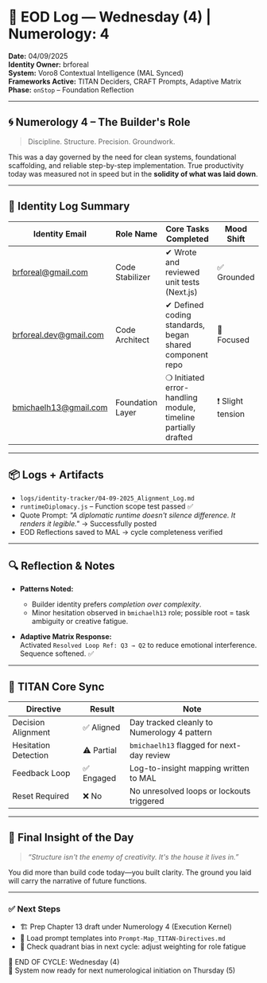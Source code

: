 # 🧱 EOD Log — Wednesday (4) | Numerology: 4

**Date:** 04/09/2025  
**Identity Owner:** brforeal  
**System:** Voro8 Contextual Intelligence (MAL Synced)  
**Frameworks Active:** TITAN Deciders, CRAFT Prompts, Adaptive Matrix  
**Phase:** `onStop` – Foundation Reflection

---

## 🌀 Numerology 4 – The Builder's Role

> Discipline. Structure. Precision. Groundwork.  

This was a day governed by the need for clean systems, foundational scaffolding, and reliable step-by-step implementation. True productivity today was measured not in speed but in the **solidity of what was laid down**.

---

## 🧠 Identity Log Summary

| Identity Email           | Role Name            | Core Tasks Completed                                         | Mood Shift       |
|--------------------------|----------------------|--------------------------------------------------------------|------------------|
| <brforeal@gmail.com>      | Code Stabilizer      | ✔ Wrote and reviewed unit tests (Next.js)                    | ✅ Grounded       |
| <brforeal.dev@gmail.com>  | Code Architect       | ✔ Defined coding standards, began shared component repo       | 🔄 Focused        |
|<bmichaelh13@gmail.com>  | Foundation Layer     | ❍ Initiated error-handling module, timeline partially drafted | ❗ Slight tension |

---

## 📦 Logs + Artifacts

- `logs/identity-tracker/04-09-2025_Alignment_Log.md`
- `runtimeDiplomacy.js` – Function scope test passed ✅
- Quote Prompt: *"A diplomatic runtime doesn't silence difference. It renders it legible."* → Successfully posted
- EOD Reflections saved to MAL → cycle completeness verified

---

## 🔍 Reflection & Notes

- **Patterns Noted:**  
  - Builder identity prefers *completion over complexity*.  
  - Minor hesitation observed in `bmichaelh13` role; possible root = task ambiguity or creative fatigue.

- **Adaptive Matrix Response:**  
  Activated `Resolved Loop Ref: Q3 → Q2` to reduce emotional interference. Sequence softened. ✅

---

## 🧭 TITAN Core Sync

| Directive             | Result | Note |
|-----------------------|--------|------|
| Decision Alignment    | ✅ Aligned | Day tracked cleanly to Numerology 4 pattern |
| Hesitation Detection  | ⚠️ Partial | `bmichaelh13` flagged for next-day review |
| Feedback Loop         | ✅ Engaged | Log-to-insight mapping written to MAL |
| Reset Required        | ❌ No    | No unresolved loops or lockouts triggered |

---

## 🧬 Final Insight of the Day

> *“Structure isn't the enemy of creativity. It's the house it lives in.”*

You did more than build code today—you built clarity. The ground you laid will carry the narrative of future functions.

---

### ✅ Next Steps

- 🏗 Prep Chapter 13 draft under Numerology 4 (Execution Kernel)
- 🔄 Load prompt templates into `Prompt-Map_TITAN-Directives.md`
- 🧠 Check quadrant bias in next cycle: adjust weighting for role fatigue

🧱 END OF CYCLE: Wednesday (4)  
📍 System now ready for next numerological initiation on Thursday (5)

